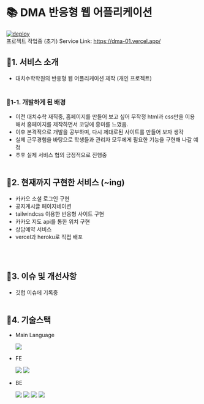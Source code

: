# 📚 DMA 반응형 웹 어플리케이션

[![deploy](https://github.com/emillly25/DMA_01/actions/workflows/serverDeploy.yml/badge.svg?branch=main)](https://github.com/emillly25/DMA_01/actions/workflows/serverDeploy.yml) <br>
프로젝트 작업중 (초기)
Service Link: https://dma-01.vercel.app/

## 🔗1. 서비스 소개

- 대치수학학원의 반응형 웹 어플리케이션 제작 (개인 프로젝트)
  <br>
  <br>

### 🔗1-1. 개발하게 된 배경<br>

- 이전 대치수학 재직중, 홈페이지를 만들어 보고 싶어 무작정 html과 css만을 이용해서 홈페이지를 제작하면서 코딩에 흥미를 느꼈음.
- 이후 본격적으로 개발을 공부하며, 다시 제대로된 사이트를 만들어 보자 생각
- 실제 근무경험을 바탕으로 학생들과 관리자 모두에게 필요한 기능을 구현해 나갈 예정
- 추후 실제 서비스 협의 긍정적으로 진행중
  <br>
  <br>

## 🔗2. 현재까지 구현한 서비스 (~ing)

- 카카오 소셜 로그인 구현
- 공지게시글 페이지네이션
- tailwindcss 이용한 반응형 사이트 구현
- 카카오 지도 api를 통한 위치 구현
- 상담예약 서비스
- vercel과 heroku로 직접 배포

<br>
<br>

## 🔗3. 이슈 및 개선사항

- 깃헙 이슈에 기록중
  <br>
  <br>

## 🔗4. 기술스택

- Main Language

  <img src="https://img.shields.io/badge/Typescript-3178C6?style=for-the-badge&logo=typescript&logoColor=white"/>

- FE

  <img src ="https://img.shields.io/badge/Next.JS-000000?style=for-the-badge&logo=Next.JS&logoColor=white"> <img src ="https://img.shields.io/badge/tailwindcss-06B6D4?style=for-the-badge&logo=tailwindcss&logoColor=white">

- BE

  <img src="https://img.shields.io/badge/express-000000?style=for-the-badge&logo=express&logoColor=white">
    <img src="https://img.shields.io/badge/mongoDB-47A248?style=for-the-badge&logo=MongoDB&logoColor=white">
  <img src="https://img.shields.io/badge/mongoose-47A248?style=for-the-badge&logo=MongoDB&logoColor=white">
  <img src="https://img.shields.io/badge/node.js-339933?style=for-the-badge&logo=Node.js&logoColor=white">

    <!-- <img src="https://img.shields.io/badge/kakao login-FFCD00?style=for-the-badge&logo=kakaotalk&logoColor=black"> -->

<br>
  <br>
